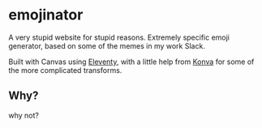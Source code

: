# emojinator

A very stupid website for stupid reasons. Extremely specific emoji generator, based on some of the memes in my work Slack.

Built with Canvas using [Eleventy](https://11ty.dev), with a little help from [Konva](https://github.com/konvajs/konva) for some of the more complicated transforms. 

## Why?

why not?



